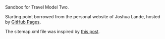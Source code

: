 Sandbox for Travel Model Two.

Starting point borrowed from the personal website of Joshua Lande, hosted by [GitHub Pages](http://pages.github.com).

The sitemap.xml file was inspired by [this post](http://jethrokuan.github.io/2013/12/20/SEO-with-Jekyll.html).
